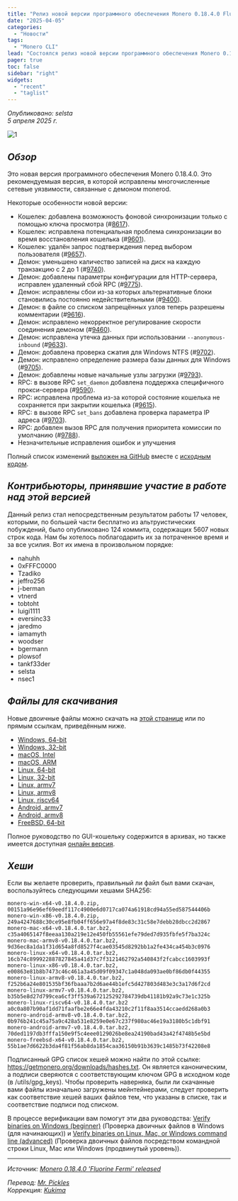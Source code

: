```yaml
---
title: "Релиз новой версии программного обеспечения Monero 0.18.4.0 Fluorine Fermi"
date: "2025-04-05"
categories:
  - "Новости"
tags:
  - "Monero CLI"
lead: "Состоялся релиз новой версии программного обеспечения Monero 0.18.4.0 Fluorine Fermi"
pager: true
toc: false
sidebar: "right"
widgets:
  - "recent"
  - "taglist"
---
```


_Опубликовано: selsta_  
_5 апреля 2025 г._

![1](/img/post/2022-07-19-monero-0.18.0.0-released/01.png)  

## _Обзор_

Это новая версия программного обеспечения Monero 0.18.4.0. Это рекомендуемыая версия, в которой исправлены многочисленные сетевые уязвимости, связанные с демоном monerod.

Некоторые особенности новой версии:
- Кошелек: добавлена возможность ​​фоновой синхронизации только с помощью ключа просмотра (#[8617](https://github.com/monero-project/monero/pull/8617)).
- Кошелек: исправлена ​​потенциальная проблема синхронизации во время восстановления кошелька (#[9601](https://github.com/monero-project/monero/pull/9601)).
- Кошелек: удалён запрос подтверждения перед выбором пользователя (#[9657](https://github.com/monero-project/monero/pull/9657)).
- Демон: уменьшено каличество записей на диск на каждую транзакцию с 2 до 1 (#[9740](https://github.com/monero-project/monero/pull/9740)).
- Демон: добавлены параметры конфигурации для HTTP-сервера, исправлен удаленный сбой RPC (#[9775](https://github.com/monero-project/monero/pull/9775)).
- Демон: исправлены сбои из-за которых альтернативные блоки становились постоянно недействительными (#[9400](https://github.com/monero-project/monero/pull/9400)).
- Демон: в файле со списком запрещённых узлов теперь разрешены комментарии (#[9616](https://github.com/monero-project/monero/pull/9616)).
- Демон: исправлено некорректное регулирование скорости соединения демоном (#[9460](https://github.com/monero-project/monero/pull/9460)).
- Демон: исправлена ​​утечка данных при использовании `--anonymous-inbound` (#[9633](https://github.com/monero-project/monero/pull/9633)).
- Демон: добавлена проверка сжатия для Windows NTFS (#[9702](https://github.com/monero-project/monero/pull/9702)).
- Демон: исправлено определение размера базы данных для Windows (#[9705](https://github.com/monero-project/monero/pull/9705)).
- Демон: добавлены новые начальные узлы загрузки (#[9793](https://github.com/monero-project/monero/pull/9793)).
- RPC: в вызове RPC `set_daemon` добавлена поддержка специфичного прокси-сервера (#[9590](https://github.com/monero-project/monero/pull/9590)).
- RPC: исправлена ​​проблема из-за которой состояние кошелька не сохраняется при закрытии кошелька (#[9615](https://github.com/monero-project/monero/pull/9615)).
- RPC: в вызове RPC `set_bans` добавлена проверка параметра IP адреса (#[9703](https://github.com/monero-project/monero/pull/9703)).
- RPC: добавлен вызов RPC для получения приоритета комиссии по умолчанию (#[9788](https://github.com/monero-project/monero/pull/9788)).
- Незначительные исправления ошибок и улучшения

Полный список изменений [выложен на GitHub](https://github.com/monero-project/monero/compare/v0.18.3.4...v0.18.4.0) вместе с [исходным кодом](https://github.com/monero-project/monero/tree/v0.18.4.0).

## _Контрибьюторы, принявшие участие в работе над этой версией_

Данный релиз стал непосредственным результатом работы 17 человек, которыми, по большей части бесплатно из альтруистических побуждений, было опубликовано 124 коммита, содержащих 5607 новых строк кода. Нам бы хотелось поблагодарить их за потраченное время и за все усилия. Вот их имена в произвольном порядке:

- nahuhh
- 0xFFFC0000
- Tzadiko
- jeffro256
- j-berman
- vtnerd
- tobtoht
- luigi1111
- eversinc33
- jaredmo
- iamamyth
- woodser
- bgermann
- plowsof
- tankf33der
- selsta
- nsec1

## _Файлы для скачивания_

Новые двоичные файлы можно скачать на [этой странице](https://www.getmonero.org/downloads/) или по прямым ссылкам, приведённым ниже.

- [Windows, 64-bit](https://downloads.getmonero.org/cli/monero-win-x64-v0.18.4.0.zip)
- [Windows, 32-bit](https://downloads.getmonero.org/cli/monero-win-x86-v0.18.4.0.zip)
- [macOS, Intel](https://downloads.getmonero.org/cli/monero-mac-x64-v0.18.4.0.tar.bz2)
- [macOS, ARM](https://downloads.getmonero.org/cli/monero-mac-armv8-v0.18.4.0.tar.bz2)
- [Linux, 64-bit](https://downloads.getmonero.org/cli/monero-linux-x64-v0.18.4.0.tar.bz2)
- [Linux, 32-bit](https://downloads.getmonero.org/cli/monero-linux-x86-v0.18.4.0.tar.bz2)
- [Linux, armv7](https://downloads.getmonero.org/cli/monero-linux-armv7-v0.18.4.0.tar.bz2)
- [Linux, armv8](https://downloads.getmonero.org/cli/monero-linux-armv8-v0.18.4.0.tar.bz2)
- [Linux, riscv64](https://downloads.getmonero.org/cli/monero-linux-riscv64-v0.18.4.0.tar.bz2)
- [Android, armv7](https://downloads.getmonero.org/cli/monero-android-armv7-v0.18.4.0.tar.bz2)
- [Android, armv8](https://downloads.getmonero.org/cli/monero-android-armv8-v0.18.4.0.tar.bz2)
- [FreeBSD, 64-bit](https://downloads.getmonero.org/cli/monero-freebsd-x64-v0.18.4.0.tar.bz2)

Полное руководство по GUI-кошельку содержится в архивах, но также имеется доступная [онлайн версия](https://github.com/monero-ecosystem/monero-GUI-guide/blob/master/monero-GUI-guide.md).

## _Хеши_

Если вы желаете проверить, правильный ли файл был вами скачан, воспользуйтесь следующими хешами SHA256:

```
monero-win-x64-v0.18.4.0.zip, 00151a96e96ef69eedf117c4900e6d0717ca074a61918cd94a55ed587544406b
monero-win-x86-v0.18.4.0.zip, 249a4247688c30ce95e8fb04ff656e97a4f8de83c31c58e7debb28dbcc2d2867
monero-mac-x64-v0.18.4.0.tar.bz2, c35a4065147f8eeaa130a219e12e450fb55561efe79ded7d935fbfe5f7ba324c
monero-mac-armv8-v0.18.4.0.tar.bz2, 9d36ec8a1da1f31d654a8fd8527f4cae03545d8292bb1a2fe434ca454b3c0976
monero-linux-x64-v0.18.4.0.tar.bz2, 16cb74c899922887827845a41d37c7f3121462792a540843f2fcabcc1603993f
monero-linux-x86-v0.18.4.0.tar.bz2, e00863e81b8b7473c46c461a3a45d09f09347c1a048da093ae0bf86db0f44355
monero-linux-armv8-v0.18.4.0.tar.bz2, f252b6a24e801535bf36fbaaa7b2d6ae44b1efc5d427803d483e3c3a17d6f2cd
monero-linux-armv7-v0.18.4.0.tar.bz2, b35b5e8d27d799cea6cf3ff539a672125292784739db41181b92a9c73e1c325b
monero-linux-riscv64-v0.18.4.0.tar.bz2 a0c0a807b90af1dd71faafbe2e66e4fda43210c2f11f8aa3514ccaedd268a0b3
monero-android-armv8-v0.18.4.0.tar.bz2, 0b976b241c45a75a9c428a531e8259e0e67c237f980ac46e19a3180b5c1dbf91
monero-android-armv7-v0.18.4.0.tar.bz2, 70ded1197db3fffa150e9f5c4eee0129026be8ea24190bad43a42f4748b5e5bd
monero-freebsd-x64-v0.18.4.0.tar.bz2, 55b1ae7d6622b3da4f81f56ab8da1854caa36150b91b3639c1485b73f42208e8
```

Подписанный GPG список хешей можно найти по этой ссылке: https://getmonero.org/downloads/hashes.txt. Он является каноническим, а подписи сверяются с соответствующим ключом GPG в исходном коде (в /utils/gpg_keys). Чтобы проверить наверняка, были ли скачанные вами файлы изначально загружены мейнтейнерами, следует проверить как соответствие хешей ваших файлов тем, что указаны в списке, так и соответствие подписи под списком.

В процессе верификации вам помогут эти два руководства: [Verify binaries on Windows (beginner)](https://www.getmonero.org/resources/user-guides/verification-windows-beginner.html) (Проверка двоичных файлов в Windows (для начинающих)) и [Verify binaries on Linux, Mac, or Windows command line (advanced)](https://www.getmonero.org/resources/user-guides/verification-allos-advanced.html) (Проверка двоичных файлов посредством командной строки Linux, Mac или Windows (продвинутый уровень)).

---

_Источник: [Monero 0.18.4.0 'Fluorine Fermi' released](https://www.getmonero.org/2025/04/05/monero-0.18.4.0-released.html)_

_Перевод: [Mr. Pickles](https://t.me/v1docq47)_  
_Коррекция: [Kukima](https://t.me/Kukima)_
